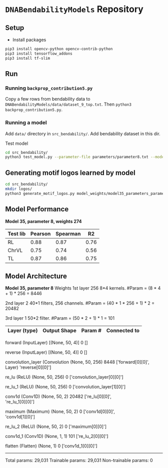 # `DNABendabilityModels` Repository

## Setup

- Install packages

```sh
pip3 install opencv-python opencv-contrib-python
pip3 install tensorflow_addons
pip3 install tf-slim
```

## Run

### **Running `backprop_contribution5.py`**

Copy a few rows from bendability data to `DNABendabilityModels/data/dataset_9_top.txt`. Then `python3 backprop_contribution5.py`.

### **Running a model**
Add `data/` directory in `src_bendability/`. Add bendability dataset in this dir. 


Test model 

```sh
cd src_bendability/
python3 test_model.py --parameter-file parameters/parameter8.txt --model model35 --model-weights model_weights/model35_parameters_parameter_274 --test-dataset ../data/dataset_9_top.txt
```

## Generating motif logos learned by model

```sh
cd src_bendability/
mkdir logos/
python3 generate_motif_logos.py model_weights/model35_parameters_parameter_274 parameters/parameter8.txt png
```

## Model Performance

**Model 35, parameter 8, weights 274**

| Test lib | Pearson | Spearman | R2   | 
|----------|---------|----------|------|
| RL       |  0.88   |   0.87   | 0.76 |
| ChrVL    | 0.75    | 0.74     | 0.56 |    
| TL       | 0.87    | 0.86     | 0.75 |


## Model Architecture 

**Model 35, parameter 8** 
Weights
1st layer 
256 8*4 kernels. #Param = (8 * 4 + 1) * 256 = 8446

2nd layer
2 40*1 filters, 256 channels. #Param = (40 * 1 * 256 + 1) * 2 = 20482

3rd layer 
1 50*2 filter. #Param = (50 * 2 + 1) * 1 = 101


| Layer (type)            |       Output Shape    |     Param #  |   Connected to   |                  
|-------------------------|-----------------------|--------------|------------------|
 forward (InputLayer)           [(None, 50, 4)]      0           []                               
                                                                                                  
 reverse (InputLayer)           [(None, 50, 4)]      0           []                               
                                                                                                  
 convolution_layer (Convolution  (None, 50, 256)     8448        ['forward[0][0]',                
 Layer)                                                           'reverse[0][0]']                
                                                                                                  
 re_lu (ReLU)                   (None, 50, 256)      0           ['convolution_layer[0][0]']      
                                                                                                  
 re_lu_1 (ReLU)                 (None, 50, 256)      0           ['convolution_layer[1][0]']      
                                                                                                  
 conv1d (Conv1D)                (None, 50, 2)        20482       ['re_lu[0][0]',                  
                                                                  're_lu_1[0][0]']                
                                                                                                  
 maximum (Maximum)              (None, 50, 2)        0           ['conv1d[0][0]',                 
                                                                  'conv1d[1][0]']                 
                                                                                                  
 re_lu_2 (ReLU)                 (None, 50, 2)        0           ['maximum[0][0]']                
                                                                                                  
 conv1d_1 (Conv1D)              (None, 1, 1)         101         ['re_lu_2[0][0]']                
                                                                                                  
 flatten (Flatten)              (None, 1)            0           ['conv1d_1[0][0]']               
                                                                                                  
-------------------------------------------------------------------------------------------
Total params: 29,031
Trainable params: 29,031
Non-trainable params: 0



